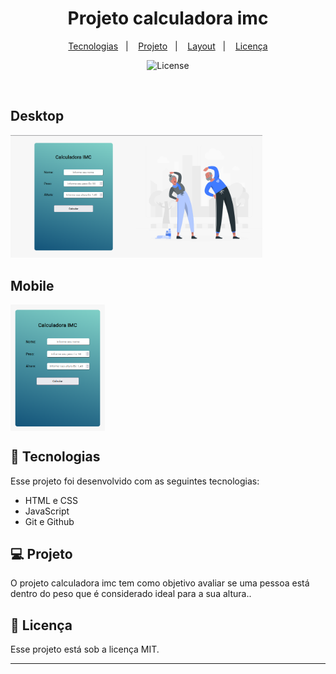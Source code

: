 <h1 align="center"> Projeto calculadora imc </h1>

<p align="center">
  <a href="#-tecnologias">Tecnologias</a>&nbsp;&nbsp;&nbsp;|&nbsp;&nbsp;&nbsp;
  <a href="#-projeto">Projeto</a>&nbsp;&nbsp;&nbsp;|&nbsp;&nbsp;&nbsp;
  <a href="#-layout">Layout</a>&nbsp;&nbsp;&nbsp;|&nbsp;&nbsp;&nbsp;
  <a href="#memo-licença">Licença</a>
</p>

<p align="center">
  <img alt="License" src="https://img.shields.io/static/v1?label=license&message=MIT&color=49AA26&labelColor=000000">
</p>

<br>

<p align="center">
 <h2>Desktop</h2>
  <img alt="calendario da copa" src=".github/desktop.png" width="80%">
  
  <h2>Mobile</h2>
  <img align="center" alt="calendario da copa" src=".github/mobile.png" width="30%">
</p>

## 🚀 Tecnologias

Esse projeto foi desenvolvido com as seguintes tecnologias:

- HTML e CSS
- JavaScript
- Git e Github

## 💻 Projeto

O projeto calculadora imc tem como objetivo avaliar se uma pessoa está dentro do peso que é considerado ideal para a sua altura..

## :memo: Licença

Esse projeto está sob a licença MIT.

---
